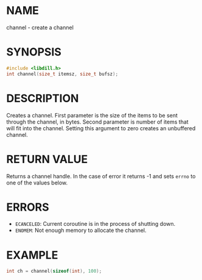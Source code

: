 # NAME

channel - create a channel

# SYNOPSIS

```c
#include <libdill.h>
int channel(size_t itemsz, size_t bufsz);
```

# DESCRIPTION

Creates a channel. First parameter is the size of the items to be sent through the channel, in bytes. Second parameter is number of items that will fit into the channel. Setting this argument to zero creates an unbuffered channel.

# RETURN VALUE

Returns a channel handle. In the case of error it returns -1 and sets `errno` to one of the values below.

# ERRORS

* `ECANCELED`: Current coroutine is in the process of shutting down.
* `ENOMEM`: Not enough memory to allocate the channel.

# EXAMPLE

```c
int ch = channel(sizeof(int), 100);
```

